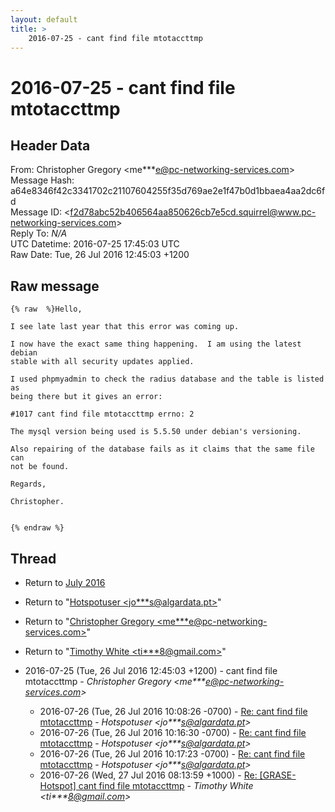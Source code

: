 ```yaml
---
layout: default
title: >
    2016-07-25 - cant find file mtotaccttmp
---
```


# 2016-07-25 - cant find file mtotaccttmp

## Header Data

From: Christopher Gregory \<me***e@pc-networking-services.com\><br>
Message Hash: a64e8346f42c3341702c21107604255f35d769ae2e1f47b0d1bbaea4aa2dc6fd<br>
Message ID: \<f2d78abc52b406564aa850626cb7e5cd.squirrel@www.pc-networking-services.com\><br>
Reply To: _N/A_<br>
UTC Datetime: 2016-07-25 17:45:03 UTC<br>
Raw Date: Tue, 26 Jul 2016 12:45:03 +1200<br>

## Raw message

```
{% raw  %}Hello,

I see late last year that this error was coming up.

I now have the exact same thing happening.  I am using the latest debian
stable with all security updates applied.

I used phpmyadmin to check the radius database and the table is listed as
being there but it gives an error:

#1017 cant find file mtotaccttmp errno: 2

The mysql version being used is 5.5.50 under debian's versioning.

Also repairing of the database fails as it claims that the same file can
not be found.

Regards,

Christopher.


{% endraw %}
```

## Thread

+ Return to [July 2016](/archive/2016/07)

+ Return to "[Hotspotuser <jo***s<span>@</span>algardata.pt>](/authors/jo___s_at_algardata_pt)"
+ Return to "[Christopher Gregory <me***e<span>@</span>pc-networking-services.com>](/authors/me___e_at_pcnetworkingservices_com)"
+ Return to "[Timothy White <ti***8<span>@</span>gmail.com>](/authors/ti___8_at_gmail_com)"

+ 2016-07-25 (Tue, 26 Jul 2016 12:45:03 +1200) - cant find file mtotaccttmp - _Christopher Gregory \<me***e@pc-networking-services.com\>_
  + 2016-07-26 (Tue, 26 Jul 2016 10:08:26 -0700) - [Re: cant find file mtotaccttmp](/archive/2016/07/7b57834f5aaf740bc916aa7dd36c5b82c827b0562ece3485d35fc9a480f00a60) - _Hotspotuser \<jo***s@algardata.pt\>_
  + 2016-07-26 (Tue, 26 Jul 2016 10:16:30 -0700) - [Re: cant find file mtotaccttmp](/archive/2016/07/8dc358a68957f1110583bb231380a7ebf7f007f2e153d6678f07784cea229bf5) - _Hotspotuser \<jo***s@algardata.pt\>_
  + 2016-07-26 (Tue, 26 Jul 2016 10:17:23 -0700) - [Re: cant find file mtotaccttmp](/archive/2016/07/918c3a2d910d864ade2756aa2a595727a9bad656dcd33b2faf107c565e6a3287) - _Hotspotuser \<jo***s@algardata.pt\>_
  + 2016-07-26 (Wed, 27 Jul 2016 08:13:59 +1000) - [Re: [GRASE-Hotspot] cant find file mtotaccttmp](/archive/2016/07/f4c4527a37158823423103660e54d289caacef351c138db6910c981a0cdb1dbd) - _Timothy White \<ti***8@gmail.com\>_

